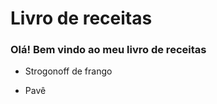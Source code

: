# Livro de receitas

### Olá! Bem vindo ao meu livro de receitas
 

 - Strogonoff de frango

 - Pavê
